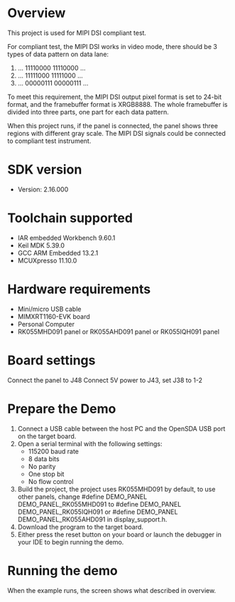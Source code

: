 Overview
========
This project is used for MIPI DSI compliant test.

For compliant test, the MIPI DSI works in video mode, there should be 3 types
of data pattern on data lane:

1. ... 11110000 11110000 ...
2. ... 11111000 11111000 ...
3. ... 00000111 00000111 ...

To meet this requirement, the MIPI DSI output pixel format is set to 24-bit format,
and the framebuffer format is XRGB8888. The whole framebuffer is divided into
three parts, one part for each data pattern.

When this project runs, if the panel is connected, the panel shows three regions
with different gray scale. The MIPI DSI signals could be connected to
compliant test instrument.

SDK version
===========
- Version: 2.16.000

Toolchain supported
===================
- IAR embedded Workbench  9.60.1
- Keil MDK  5.39.0
- GCC ARM Embedded  13.2.1
- MCUXpresso  11.10.0

Hardware requirements
=====================
- Mini/micro USB cable
- MIMXRT1160-EVK board
- Personal Computer
- RK055MHD091 panel or RK055AHD091 panel or RK055IQH091 panel

Board settings
==============
Connect the panel to J48
Connect 5V power to J43, set J38 to 1-2

Prepare the Demo
================
1.  Connect a USB cable between the host PC and the OpenSDA USB port on the target board.
2.  Open a serial terminal with the following settings:
    - 115200 baud rate
    - 8 data bits
    - No parity
    - One stop bit
    - No flow control
3.  Build the project, the project uses RK055MHD091 by default, to use other panels,
    change
    #define DEMO_PANEL DEMO_PANEL_RK055MHD091
    to
    #define DEMO_PANEL DEMO_PANEL_RK055IQH091
    or
    #define DEMO_PANEL DEMO_PANEL_RK055AHD091
    in display_support.h.
3.  Download the program to the target board.
4.  Either press the reset button on your board or launch the debugger in your IDE to begin running the demo.

Running the demo
================
When the example runs, the screen shows what described in overview.
